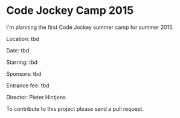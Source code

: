 # Code Jockey Camp 2015

I'm planning the first Code Jockey summer camp for summer 2015.

Location: tbd

Date: tbd

Starring: tbd

Sponsors: tbd

Entrance fee: tbd

Director: Pieter Hintjens

To contribute to this project please send a pull request.
